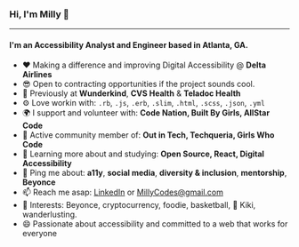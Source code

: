 ### Hi, I'm Milly 👋
---

<!-- I'm Milly, a software engineer with experience in Ruby, Rails, JavaScript, React, MySQL and more. I've been working professionally in engineering and web development since 2018 but got my start back in days of MySpace and LiveJournal. I am enthusiastic about solving problems and outside of work my goal is to increase diversity in technology and help the next generation get their start. I am passionate about accessibility and committed to a web that works for everyone.-->

#### I'm an Accessibility Analyst and Engineer based in Atlanta, GA.

- ❤️ Making a difference and improving Digital Accessibility @ **Delta Airlines**
- 😎 Open to contracting opportunities if the project sounds cool.
- 🏢 Previously at **Wunderkind**, **CVS Health** & **Teladoc Health**
- ⚙️ Love workin with: `.rb`, `.js`, `.erb`, `.slim`, `.html`, `.scss`, `.json`, `.yml`
- 🌍 I support and volunteer with: **Code Nation, Built By Girls, AllStar Code**
- 💅 Active community member of: **Out in Tech, Techqueria, Girls Who Code**
- 🌱 Learning more about and studying: **Open Source, React, Digital Accessibility**
- 💬 Ping me about: **a11y**, **social media**, **diversity & inclusion**, **mentorship**, **Beyonce**
- 📫 Reach me asap: <a href="https://www.linkedin.com/in/millycodes/">LinkedIn</a> or MillyCodes@gmail.com
- 💜 Interests: Beyonce, cryptocurrency, foodie, basketball, 🐶 Kiki, wanderlusting.
- 😄 Passionate about accessibility and committed to a web that works for everyone
<!--
#### Find me around the web 🌎:
- 💼 Connecting and sharing professional updates on <a href="https://www.linkedin.com/in/millycodes/">LinkedIn</a>
- 🎧 Listening to all my favorite jams on <a href="https://open.spotify.com/user/millyfeet">Spotify</a>
- 🌐 Updating my personal website with examples of my work on <a href="https://millycodes.com">MillyCodes.com</a>
- 🐦 Tweeting about Sports, Beyonce, memes and sharing tech tweets on <a href="https://twitter.com/millycodes/">Twitter</a>


**MillyCodes/MillyCodes** is a ✨ _special_ ✨ repository because its `README.md` (this file) appears on your GitHub profile.

Here are some ideas to get you started:

- 🔭 I’m currently working on ...
- 🌱 I’m currently learning ...
- 👯 I’m looking to collaborate on ...
- 🤔 I’m looking for help with ...
- 💬 Ask me about ...
- 📫 How to reach me: ...
- 😄 Pronouns: ...
- ⚡ Fun fact: ...

![My github stats](https://github-readme-stats.vercel.app/api?username=millycodes&show_icons=true)

-->
